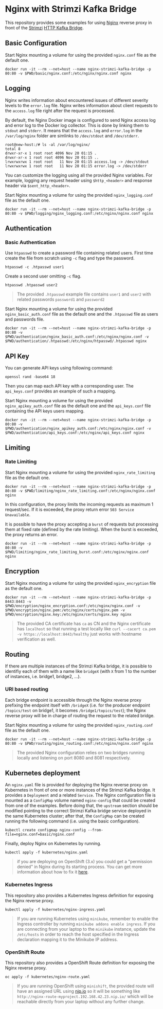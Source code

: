 # Nginx with Strimzi Kafka Bridge

This repository provides some examples for using [Nginx](https://www.nginx.com/) reverse proxy in front of the [Strimzi](https://strimzi.io/) [HTTP Kafka Bridge](https://github.com/strimzi/strimzi-kafka-bridge).

## Basic Configuration

Start Nginx mounting a volume for using the provided `nginx.conf` file as the default one.

```shell
docker run -it --rm --net=host --name nginx-strimzi-kafka-bridge -p 80:80 -v $PWD/basic/nginx.conf:/etc/nginx/nginx.conf nginx
```

## Logging

Nginx writes information about encountered issues of different severity levels to the `error.log` file.
Nginx writes information about client requests to the `access.log` file right after the request is processed.

By default, the Nginx Docker image is configured to send Nginx access log and error log to the Docker log collector.
This is done by linking them to `stdout` and `stderr`.
It means that the `access.log` and `error.log` in the `/var/log/nginx` folder are simlinks to `/dev/stdout` and `/dev/stderr`.

```shell
root@new-host:/# ls -al /var/log/nginx/
total 8
drwxr-xr-x 1 root root 4096 Nov 20 01:15 .
drwxr-xr-x 1 root root 4096 Nov 20 01:15 ..
lrwxrwxrwx 1 root root   11 Nov 20 01:15 access.log -> /dev/stdout
lrwxrwxrwx 1 root root   11 Nov 20 01:15 error.log -> /dev/stderr
```

You can customize the logging using all the provided Nginx variables.
For example, logging any request header using `$http_<header>` and response header via `$sent_http_<header>`.

Start Nginx mounting a volume for using the provided `nginx_logging.conf` file as the default one.

```shell
docker run -it --rm --net=host --name nginx-strimzi-kafka-bridge -p 80:80 -v $PWD/logging/nginx_logging.conf:/etc/nginx/nginx.conf nginx
```

## Authentication

### Basic Authentication

Use `htpasswd` to create a password file containing related users.
First time create the file from scratch using `-c` flag and type the password.

```shell
htpasswd -c .htpasswd user1
```

Create a second user omitting `-c` flag.

```shell
htpasswd .htpasswd user2
```

> The provided `.htpasswd` example file contains `user1` and `user2` with related passwords `password1` and `password2`

Start Nginx mounting a volume for using the provided `nginx_basic_auth.conf` file as the default one and the `.htpasswd` file as users and passwords file.

```shell
docker run -it --rm --net=host --name nginx-strimzi-kafka-bridge -p 80:80 -v $PWD/authentication/nginx_basic_auth.conf:/etc/nginx/nginx.conf -v $PWD/authentication/.htpasswd:/etc/nginx/htpasswd/.htpasswd nginx
```

## API Key

You can generate API keys using following command:

```shell
openssl rand -base64 18
```

Then you can map each API key with a corresponding user.
The `api_keys.conf` provides an example of such a mapping.

Start Nginx mounting a volume for using the provided `nginx_apikey_auth.conf` file as the default one and the `api_keys.conf` file containing the API keys users mapping.

```shell
docker run -it --rm --net=host --name nginx-strimzi-kafka-bridge -p 80:80 -v $PWD/authentication/nginx_apikey_auth.conf:/etc/nginx/nginx.conf -v $PWD/authentication/api_keys.conf:/etc/nginx/api_keys.conf nginx
```

## Limiting

### Rate Limiting

Start Nginx mounting a volume for using the provided `nginx_rate_limiting` file as the default one.

```shell
docker run -it --rm --net=host --name nginx-strimzi-kafka-bridge -p 80:80 -v $PWD/limiting/nginx_rate_limiting.conf:/etc/nginx/nginx.conf nginx
```

In this configuration, the proxy limits the incoming requests as maximum 1 request/sec.
If it is exceeded, the proxy return error `503 Service Unavailable`.

It is possible to have the proxy accepting a `burst` of requests but processing them at fixed rate (defined by the rate limiting).
When the burst is exceeded, the proxy returns an error.

```shell
docker run -it --rm --net=host --name nginx-strimzi-kafka-bridge -p 80:80 -v $PWD/limiting/nginx_rate_limiting_burst.conf:/etc/nginx/nginx.conf nginx
```

## Encryption

Start Nginx mounting a volume for using the provided `nginx_encryption` file as the default one.

```shell
docker run -it --rm --net=host --name nginx-strimzi-kafka-bridge -p 8443:8443 -v $PWD/encryption/nginx_encryption.conf:/etc/nginx/nginx.conf -v $PWD/encryption/nginx.pem:/etc/nginx/certs/nginx.pem -v $PWD/encryption/nginx.key:/etc/nginx/certs/nginx.key nginx
```

> The provided CA certificate has `ca` as CN and the Nginx certificate has `localhost` so that running a test locally like `curl --cacert ca.pem -v https://localhost:8443/healthy` just works with hostname verification as well.

## Routing

If there are multiple instances of the Strimzi Kafka bridge, it is possible to identifiy each of them with a name like `bridgeX` (with `X` from 1 to the number of instances, i.e. bridge1, bridge2, ...).

### URI based routing

Each bridge endpoint is accessible through the Nginx reverse proxy prefixing the endpoint itself with `/bridgeX` (i.e. for the producer endpoint `/topics/test` on bridge1, it becomes `/bridge1/topics/test`); the Nginx reverse proxy will be in charge of routing the request to the related bridge.

Start Nginx mounting a volume for using the provided `nginx_routing.conf` file as the default one.

```shell
docker run -it --rm --net=host --name nginx-strimzi-kafka-bridge -p 80:80 -v $PWD/routing/nginx_routing.conf:/etc/nginx/nginx.conf nginx
```

> The provided Nginx configuration relies on two bridges running locally and listening on port 8080 and 8081 respectively.

## Kubernetes deployment

An `nginx.yaml` file is provided for deploying the Nginx reverse proxy on Kubernetes in front of one or more instances of the Strimzi Kafka bridge.
It provides a `Deployment` and a related `Service`.
The Nginx configuration file is mounted as a `ConfigMap` volume named `nginx-config` that could be created from one of the examples.
Before doing that, the `upstream` section should be modified pointing to the correct Strimzi Kafka bridge service deployed in the same Kubernetes cluster; after that, the `ConfigMap` can be created running the following command (i.e. using the basic configuration).

```shell
kubectl create configmap nginx-config --from-file=nginx.conf=basic/nginx.conf
```

Finally, deploy Nginx on Kubernetes by running.

```shell
kubectl apply -f kubernetes/nginx.yaml
```

> if you are deploying on OpenShift (3.x) you could get a "permission denied" in Nginx during its starting process. You can get more information about how to fix it [here](https://access.redhat.com/solutions/3419001).

### Kubernetes Ingress

This repository also provides a Kubernetes Ingress definition for exposing the Nginx reverse proxy.

```shell
kubectl apply -f kubernetes/nginx-ingress.yaml
```

> If you are running Kubernetes using `minikube`, remember to enable the Ingress controller by running `minikube addons enable ingress`. If you are connecting from your laptop to the `minikube` instance, update the `/etc/hosts` in order to reach the host specified in the Ingress declaration mapping it to the Minikube IP address.

### OpenShift Route

This repository also provides a OpenShift Route definition for exposing the Nginx reverse proxy.

```shell
oc apply -f kubernetes/nginx-route.yaml
```

> If you are running OpenShift using `minishift`, the provided route will have an assigned URL using [nip.io](https://nip.io/) so it will be something like `http://nginx-route-myproject.192.168.42.23.nip.io/` which will be reachable directly from your laptop without any further change.